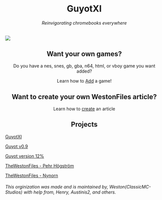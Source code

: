 <h1 align="center">GuyotXI</h1>
<h6 align="center">Reinvigorating chromebooks everywhere</h6>
<img src="https://classicmc-studios.github.io/guyot/duck.png"/>
<h2 align="center">Want your own games?</h2>
<p align="center">Do you have a nes, snes, gb, gba, n64, html, or vboy game you want added?</p>
<p align="center">Learn how to <a href="https://github.com/guyotJs/Emulator-creation">Add</a> a game!
<h2 align="center">Want to create your own WestonFiles article?</h2>
<p align="center">Learn how to <a href="https://github.com/guyotJs/TheWestonFiles/blob/main/Twf2.svelte">create</a> an article
<h2 align="center">Projects</h2>
<p align="center">

  [GuyotXI](https://guyotjs.github.io)
  
  [Guyot v0.9](https://guyotjs.github.io/original)
  
  [Guyot version 12%](https://classicmc-studios.github.io/guyot)
  
  [TheWestonFiles - Pehr Högström](https://guyotjs.github.io/twf/article1/)
  
  [TheWestonFiles - Nynorn](https://guyotjs.github.io/twf/article2/)
  
</p>
<h6>This orginization was made and is maintained by, Weston(ClassicMC-Studios) with help from, Henry, Austinis2, and others.</h6>
